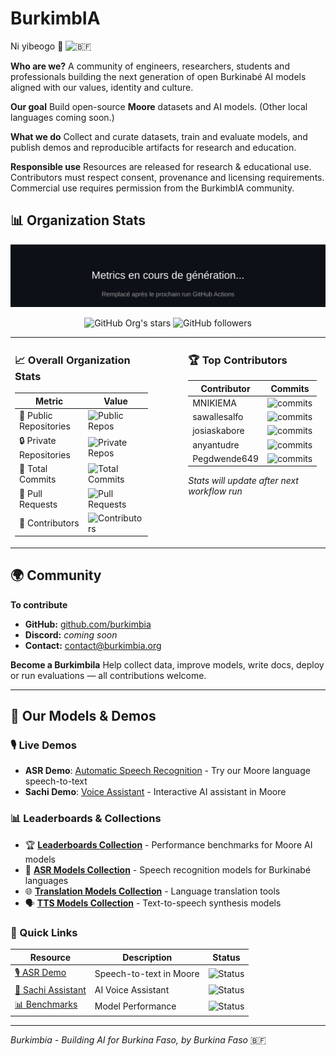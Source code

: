 # BurkimbIA

Ni yibeogo 🫡 <img src="https://upload.wikimedia.org/wikipedia/commons/3/31/Flag_of_Burkina_Faso.svg" alt="🇧🇫" width="25"/>

**Who are we?**
A community of engineers, researchers, students and professionals building the next generation of open Burkinabé AI models aligned with our values, identity and culture.

**Our goal**
Build open-source **Moore** datasets and AI models. (Other local languages coming soon.)

**What we do**
Collect and curate datasets, train and evaluate models, and publish demos and reproducible artifacts for research and education.

**Responsible use**
Resources are released for research & educational use. Contributors must respect consent, provenance and licensing requirements. Commercial use requires permission from the BurkimbIA community.



## 📊 Organization Stats

<div align="center">

<!-- Metrics generated by lowlighter/metrics (auto-updated) -->
![Metrics](./metrics_renders/github-metrics.svg)

![GitHub Org's stars](https://img.shields.io/github/stars/BurkimbIA?affiliations=OWNER&style=social)
![GitHub followers](https://img.shields.io/github/followers/BurkimbIA?style=social)

</div>

<table>
<tr>
<td width="45%" valign="top">

### 📈 Overall Organization Stats

| Metric | Value |
|--------|-------|
| 📁 Public Repositories | ![Public Repos](https://img.shields.io/badge/dynamic/json?color=blue&label=&query=%24.public_repositories&url=https%3A%2F%2Fraw.githubusercontent.com%2FBurkimbIA%2FBurkimbIA%2Fmain%2Fmetrics_renders%2Forg-stats.json) |
| 🔒 Private Repositories | ![Private Repos](https://img.shields.io/badge/dynamic/json?color=blue&label=&query=%24.private_repositories&url=https%3A%2F%2Fraw.githubusercontent.com%2FBurkimbIA%2FBurkimbIA%2Fmain%2Fmetrics_renders%2Forg-stats.json) |
| 📝 Total Commits | ![Total Commits](https://img.shields.io/badge/dynamic/json?color=blue&label=&query=%24.total_commits&url=https%3A%2F%2Fraw.githubusercontent.com%2FBurkimbIA%2FBurkimbIA%2Fmain%2Fmetrics_renders%2Forg-stats.json) |
| 🔀 Pull Requests | ![Pull Requests](https://img.shields.io/badge/dynamic/json?color=blue&label=&query=%24.total_pull_requests&url=https%3A%2F%2Fraw.githubusercontent.com%2FBurkimbIA%2FBurkimbIA%2Fmain%2Fmetrics_renders%2Forg-stats.json) |
| 👥 Contributors | ![Contributors](https://img.shields.io/badge/dynamic/json?color=blue&label=&query=%24.total_contributors&url=https%3A%2F%2Fraw.githubusercontent.com%2FBurkimbIA%2FBurkimbIA%2Fmain%2Fmetrics_renders%2Forg-stats.json) |

</td>
<td width="10%"></td>
<td width="45%" valign="top">

### 🏆 Top Contributors

| Contributor | Commits |
|-------------|---------|
| MNIKIEMA | ![commits](https://img.shields.io/badge/commits-0-blue) |
| sawallesalfo | ![commits](https://img.shields.io/badge/commits-0-blue) |
| josiaskabore | ![commits](https://img.shields.io/badge/commits-0-blue) |
| anyantudre | ![commits](https://img.shields.io/badge/commits-0-blue) |
| Pegdwende649 | ![commits](https://img.shields.io/badge/commits-0-blue) |

*Stats will update after next workflow run*

</td>
</tr>
</table>

## 🌍 Community

**To contribute**

* **GitHub:** [github.com/burkimbia](https://github.com/burkimbia)
* **Discord:** *coming soon*
* **Contact:** contact@burkimbia.org

**Become a Burkimbila**
Help collect data, improve models, write docs, deploy or run evaluations — all contributions welcome.

---

## 🤖 Our Models & Demos

### 🎙️ Live Demos
- **ASR Demo**: [Automatic Speech Recognition](https://huggingface.co/spaces/sawadogosalif/demo-asr) - Try our Moore language speech-to-text
- **Sachi Demo**: [Voice Assistant](https://huggingface.co/spaces/sawadogosalif/demo-sachi) - Interactive AI assistant in Moore

### 📊 Leaderboards & Collections
- 🏆 **[Leaderboards Collection](https://huggingface.co/collections/burkimbia/leaderboards-68b379b1070cffb23702b7bc)** - Performance benchmarks for Moore AI models
- 🎤 **[ASR Models Collection](https://huggingface.co/collections/burkimbia/asr-68b37904a9437afa485e2b46)** - Speech recognition models for Burkinabé languages
- 🌐 **[Translation Models Collection](https://huggingface.co/collections/burkimbia/translation-models-68b378344625c60e48e18684)** - Language translation tools
- 🗣️ **[TTS Models Collection](https://huggingface.co/collections/burkimbia/tts-68b376e8d76075b6c48a2601)** - Text-to-speech synthesis models

### 🚀 Quick Links
| Resource | Description | Status |
|----------|-------------|--------|
| [🎙️ ASR Demo](https://huggingface.co/spaces/sawadogosalif/demo-asr) | Speech-to-text in Moore | ![Status](https://img.shields.io/badge/status-live-green) |
| [🤖 Sachi Assistant](https://huggingface.co/spaces/sawadogosalif/demo-sachi) | AI Voice Assistant | ![Status](https://img.shields.io/badge/status-live-green) |
| [📊 Benchmarks](https://huggingface.co/collections/burkimbia/leaderboards-68b379b1070cffb23702b7bc) | Model Performance | ![Status](https://img.shields.io/badge/status-updated-blue) |

---

*Burkimbia - Building AI for Burkina Faso, by Burkina Faso* 🇧🇫
